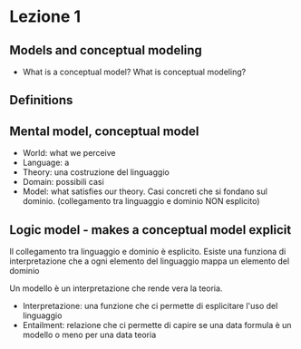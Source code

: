 # Lezione 1

## Models and conceptual modeling

* What is a conceptual model? What is conceptual modeling?

## Definitions

## Mental model, conceptual model

* World: what we perceive
* Language: a 
* Theory: una costruzione del linguaggio
* Domain: possibili casi
* Model: what satisfies our theory. Casi concreti che si fondano sul dominio.
(collegamento tra linguaggio e dominio NON esplicito)

## Logic model - makes a conceptual model explicit

Il collegamento tra linguaggio e dominio è esplicito.
Esiste una funziona di interpretazione che a ogni elemento del linguaggio mappa
un elemento del dominio

Un modello è un interpretazione che rende vera la teoria.

* Interpretazione: una funzione che ci permette di esplicitare
l'uso del linguaggio
* Entailment: relazione che ci permette di capire se una data formula è
un modello o meno per una data teoria

## 
